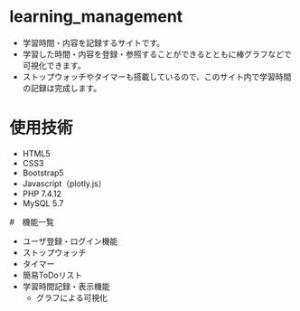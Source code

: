 # learning_management
- 学習時間・内容を記録するサイトです。
- 学習した時間・内容を登録・参照することができるとともに棒グラフなどで可視化できます。
- ストップウォッチやタイマーも搭載しているので、このサイト内で学習時間の記録は完成します。

# 使用技術
- HTML5
- CSS3
- Bootstrap5
- Javascript（plotly.js）
- PHP 7.4.12
- MySQL 5.7

#　機能一覧
- ユーザ登録・ログイン機能
- ストップウォッチ
- タイマー
- 簡易ToDoリスト
- 学習時間記録・表示機能
  - グラフによる可視化

